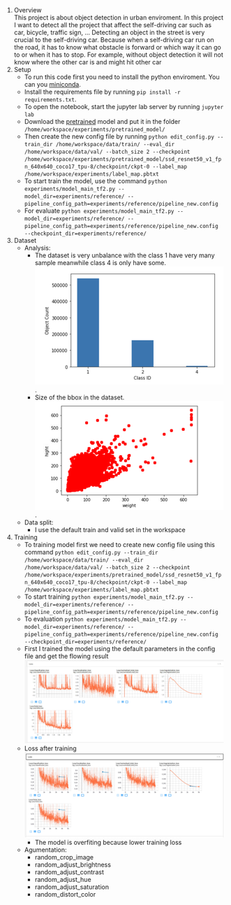 
1. Overview <br>
   This project is about object detection in urban enviroment. In this project I want to detect all the project that affect the self-driving car such as car, bicycle, traffic sign, ... Detecting an object in the street is very crucial to the self-driving car. Because when a self-driving car run on the road, it has to know what obstacle is forward or which way it can go to or when it has to stop. For example, without object detection it will not know where the other car is and might hit other car
2. Setup <br>
   - To run this code first you need to install the python enviroment. You can you [miniconda](https://conda.io/miniconda.html).
   - Install the requirements file by running `pip install -r requirements.txt`.
   - To open the notebook, start the jupyter lab server by running `jupyter lab`
   - Download the [pretrained](http://download.tensorflow.org/models/object_detection/tf2/20200711/ssd_resnet50_v1_fpn_640x640_coco17_tpu-8.tar.gz) model and put it in the folder `/home/workspace/experiments/pretrained_model/`
   - Then create the new config file by running `python edit_config.py --train_dir /home/workspace/data/train/ --eval_dir /home/workspace/data/val/ --batch_size 2 --checkpoint /home/workspace/experiments/pretrained_model/ssd_resnet50_v1_fpn_640x640_coco17_tpu-8/checkpoint/ckpt-0 --label_map /home/workspace/experiments/label_map.pbtxt`
   - To start train the model, use the command `python experiments/model_main_tf2.py --model_dir=experiments/reference/ --pipeline_config_path=experiments/reference/pipeline_new.config`
   - For evaluate `python experiments/model_main_tf2.py --model_dir=experiments/reference/ --pipeline_config_path=experiments/reference/pipeline_new.config --checkpoint_dir=experiments/reference/`
3. Dataset <br>
   - Analysis:
     - The dataset is very unbalance with the class 1 have very many sample meanwhile class 4 is only have some. ![class](images/class.png "class").
     - Size of the bbox in the dataset. <br> ![bboxes_size](images/bboxes_size.png "bboxes size").
   - Data split:
     - I use the default train and valid set in the workspace
4. Training <br>
   - To training model first we need to create new config file using this command `python edit_config.py --train_dir /home/workspace/data/train/ --eval_dir /home/workspace/data/val/ --batch_size 2 --checkpoint /home/workspace/experiments/pretrained_model/ssd_resnet50_v1_fpn_640x640_coco17_tpu-8/checkpoint/ckpt-0 --label_map /home/workspace/experiments/label_map.pbtxt`
   - To start training `python experiments/model_main_tf2.py --model_dir=experiments/reference/ --pipeline_config_path=experiments/reference/pipeline_new.config`
   - To evaluation `python experiments/model_main_tf2.py --model_dir=experiments/reference/ --pipeline_config_path=experiments/reference/pipeline_new.config --checkpoint_dir=experiments/reference/`
   - First I trained the model using the default parameters in the config file and get the flowing result <br> ![loss](images/loss_before_aug.png "loss")
   - Loss after training <br> ![loss](images/loss.png "loss")
     - The model is overfiting because lower training loss
   - Agumentation:
     - random_crop_image
     - random_adjust_brightness
     - random_adjust_contrast
     - random_adjust_hue
     - random_adjust_saturation
     - random_distort_color
   